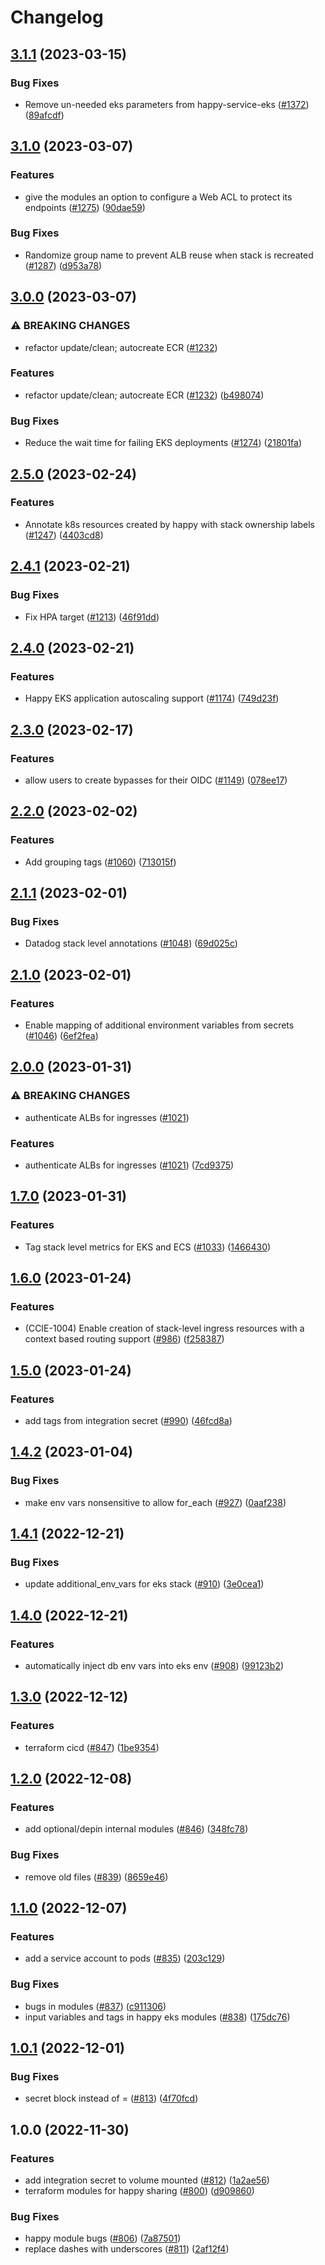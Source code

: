 # Changelog

## [3.1.1](https://github.com/chanzuckerberg/happy/compare/happy-service-eks-v3.1.0...happy-service-eks-v3.1.1) (2023-03-15)


### Bug Fixes

* Remove un-needed eks parameters from happy-service-eks ([#1372](https://github.com/chanzuckerberg/happy/issues/1372)) ([89afcdf](https://github.com/chanzuckerberg/happy/commit/89afcdf9a4a3dd232d6a2d912d8e161fed0e6e8e))

## [3.1.0](https://github.com/chanzuckerberg/happy/compare/happy-service-eks-v3.0.0...happy-service-eks-v3.1.0) (2023-03-07)


### Features

* give the modules an option to configure a Web ACL to protect its endpoints ([#1275](https://github.com/chanzuckerberg/happy/issues/1275)) ([90dae59](https://github.com/chanzuckerberg/happy/commit/90dae59595b041d24765123ca56c85021fe46cdb))


### Bug Fixes

* Randomize group name to prevent ALB reuse when stack is recreated ([#1287](https://github.com/chanzuckerberg/happy/issues/1287)) ([d953a78](https://github.com/chanzuckerberg/happy/commit/d953a78640ab69286f116b2ed9ab7bf418c72c20))

## [3.0.0](https://github.com/chanzuckerberg/happy/compare/happy-service-eks-v2.5.0...happy-service-eks-v3.0.0) (2023-03-07)


### ⚠ BREAKING CHANGES

* refactor update/clean; autocreate ECR ([#1232](https://github.com/chanzuckerberg/happy/issues/1232))

### Features

* refactor update/clean; autocreate ECR ([#1232](https://github.com/chanzuckerberg/happy/issues/1232)) ([b498074](https://github.com/chanzuckerberg/happy/commit/b4980740c3ddc716abe530fb2112dfe41bc6ab60))


### Bug Fixes

* Reduce the wait time for failing EKS deployments ([#1274](https://github.com/chanzuckerberg/happy/issues/1274)) ([21801fa](https://github.com/chanzuckerberg/happy/commit/21801fa645aa8f7377242c7545a7ee4c92e64634))

## [2.5.0](https://github.com/chanzuckerberg/happy/compare/happy-service-eks-v2.4.1...happy-service-eks-v2.5.0) (2023-02-24)


### Features

* Annotate k8s resources created by happy with stack ownership labels ([#1247](https://github.com/chanzuckerberg/happy/issues/1247)) ([4403cd8](https://github.com/chanzuckerberg/happy/commit/4403cd8404ccdec96936bb033a94a3d7a2f4e58b))

## [2.4.1](https://github.com/chanzuckerberg/happy/compare/happy-service-eks-v2.4.0...happy-service-eks-v2.4.1) (2023-02-21)


### Bug Fixes

* Fix HPA target ([#1213](https://github.com/chanzuckerberg/happy/issues/1213)) ([46f91dd](https://github.com/chanzuckerberg/happy/commit/46f91ddb0ad4834ecb62b22f4f673d3e73da0c07))

## [2.4.0](https://github.com/chanzuckerberg/happy/compare/happy-service-eks-v2.3.0...happy-service-eks-v2.4.0) (2023-02-21)


### Features

* Happy EKS application autoscaling support ([#1174](https://github.com/chanzuckerberg/happy/issues/1174)) ([749d23f](https://github.com/chanzuckerberg/happy/commit/749d23fec3fc46cd24ec5f387fd10abc3d1993a0))

## [2.3.0](https://github.com/chanzuckerberg/happy/compare/happy-service-eks-v2.2.0...happy-service-eks-v2.3.0) (2023-02-17)


### Features

* allow users to create bypasses for their OIDC ([#1149](https://github.com/chanzuckerberg/happy/issues/1149)) ([078ee17](https://github.com/chanzuckerberg/happy/commit/078ee17b36436ce92b5ad0efdade143d1f306879))

## [2.2.0](https://github.com/chanzuckerberg/happy/compare/happy-service-eks-v2.1.1...happy-service-eks-v2.2.0) (2023-02-02)


### Features

* Add grouping tags ([#1060](https://github.com/chanzuckerberg/happy/issues/1060)) ([713015f](https://github.com/chanzuckerberg/happy/commit/713015ff7c24278c6315b9ad0ce04e98fb56bb4e))

## [2.1.1](https://github.com/chanzuckerberg/happy/compare/happy-service-eks-v2.1.0...happy-service-eks-v2.1.1) (2023-02-01)


### Bug Fixes

* Datadog stack level annotations ([#1048](https://github.com/chanzuckerberg/happy/issues/1048)) ([69d025c](https://github.com/chanzuckerberg/happy/commit/69d025ccad8ad7b39175489b5f3d8a7392863500))

## [2.1.0](https://github.com/chanzuckerberg/happy/compare/happy-service-eks-v2.0.0...happy-service-eks-v2.1.0) (2023-02-01)


### Features

* Enable mapping of additional environment variables from secrets ([#1046](https://github.com/chanzuckerberg/happy/issues/1046)) ([6ef2fea](https://github.com/chanzuckerberg/happy/commit/6ef2feaf13d07a7848f8498ed14653610d1edc94))

## [2.0.0](https://github.com/chanzuckerberg/happy/compare/happy-service-eks-v1.7.0...happy-service-eks-v2.0.0) (2023-01-31)


### ⚠ BREAKING CHANGES

* authenticate ALBs for ingresses ([#1021](https://github.com/chanzuckerberg/happy/issues/1021))

### Features

* authenticate ALBs for ingresses ([#1021](https://github.com/chanzuckerberg/happy/issues/1021)) ([7cd9375](https://github.com/chanzuckerberg/happy/commit/7cd937576a11b16cbf07e3babf268649c48c0976))

## [1.7.0](https://github.com/chanzuckerberg/happy/compare/happy-service-eks-v1.6.0...happy-service-eks-v1.7.0) (2023-01-31)


### Features

* Tag stack level metrics for EKS and ECS ([#1033](https://github.com/chanzuckerberg/happy/issues/1033)) ([1466430](https://github.com/chanzuckerberg/happy/commit/146643014a9c60cf2bac67fd25d6881827b9b3e9))

## [1.6.0](https://github.com/chanzuckerberg/happy/compare/happy-service-eks-v1.5.0...happy-service-eks-v1.6.0) (2023-01-24)


### Features

* (CCIE-1004) Enable creation of stack-level ingress resources with a context based routing support ([#986](https://github.com/chanzuckerberg/happy/issues/986)) ([f258387](https://github.com/chanzuckerberg/happy/commit/f258387b72c1a0753c2779a79b0de8da56df71f1))

## [1.5.0](https://github.com/chanzuckerberg/happy/compare/happy-service-eks-v1.4.2...happy-service-eks-v1.5.0) (2023-01-24)


### Features

* add tags from integration secret ([#990](https://github.com/chanzuckerberg/happy/issues/990)) ([46fcd8a](https://github.com/chanzuckerberg/happy/commit/46fcd8a99118b70add0feaecc0d9dd4358100bf0))

## [1.4.2](https://github.com/chanzuckerberg/happy/compare/happy-service-eks-v1.4.1...happy-service-eks-v1.4.2) (2023-01-04)


### Bug Fixes

* make env vars nonsensitive to allow for_each ([#927](https://github.com/chanzuckerberg/happy/issues/927)) ([0aaf238](https://github.com/chanzuckerberg/happy/commit/0aaf23826c54d1980f6947c20a7623076a5954e1))

## [1.4.1](https://github.com/chanzuckerberg/happy/compare/happy-service-eks-v1.4.0...happy-service-eks-v1.4.1) (2022-12-21)


### Bug Fixes

* update additional_env_vars for eks stack ([#910](https://github.com/chanzuckerberg/happy/issues/910)) ([3e0cea1](https://github.com/chanzuckerberg/happy/commit/3e0cea11efc9770626e7f1af66080e1d9fcc8be1))

## [1.4.0](https://github.com/chanzuckerberg/happy/compare/happy-service-eks-v1.3.0...happy-service-eks-v1.4.0) (2022-12-21)


### Features

* automatically inject db env vars into eks env ([#908](https://github.com/chanzuckerberg/happy/issues/908)) ([99123b2](https://github.com/chanzuckerberg/happy/commit/99123b2b1648b1b7c6ce756942c9fb925b31e07a))

## [1.3.0](https://github.com/chanzuckerberg/happy/compare/happy-service-eks-v1.2.0...happy-service-eks-v1.3.0) (2022-12-12)


### Features

* terraform cicd ([#847](https://github.com/chanzuckerberg/happy/issues/847)) ([1be9354](https://github.com/chanzuckerberg/happy/commit/1be9354192ce8085fa967c0c9280a772a4bb6daa))

## [1.2.0](https://github.com/chanzuckerberg/happy/compare/happy-service-eks-v1.1.0...happy-service-eks-v1.2.0) (2022-12-08)


### Features

* add optional/depin internal modules ([#846](https://github.com/chanzuckerberg/happy/issues/846)) ([348fc78](https://github.com/chanzuckerberg/happy/commit/348fc7876fd7427487d7ea340171898a39d4b05b))


### Bug Fixes

* remove old files ([#839](https://github.com/chanzuckerberg/happy/issues/839)) ([8659e46](https://github.com/chanzuckerberg/happy/commit/8659e463f73e4ce16f9a43a49e4134f66c6ba518))

## [1.1.0](https://github.com/chanzuckerberg/happy/compare/happy-service-eks-v1.0.1...happy-service-eks-v1.1.0) (2022-12-07)


### Features

* add a service account to pods ([#835](https://github.com/chanzuckerberg/happy/issues/835)) ([203c129](https://github.com/chanzuckerberg/happy/commit/203c1294602160dfc4aacc15adf8ebc91e83af5a))


### Bug Fixes

* bugs in modules ([#837](https://github.com/chanzuckerberg/happy/issues/837)) ([c911306](https://github.com/chanzuckerberg/happy/commit/c91130667c04b449deb4dd82049baf29f17acc01))
* input variables and tags in happy eks modules ([#838](https://github.com/chanzuckerberg/happy/issues/838)) ([175dc76](https://github.com/chanzuckerberg/happy/commit/175dc7652735e5683dced24d8cdfa48101355c72))

## [1.0.1](https://github.com/chanzuckerberg/happy/compare/happy-service-eks-v1.0.0...happy-service-eks-v1.0.1) (2022-12-01)


### Bug Fixes

* secret block instead of = ([#813](https://github.com/chanzuckerberg/happy/issues/813)) ([4f70fcd](https://github.com/chanzuckerberg/happy/commit/4f70fcd199d149937f09a9b2c363d0db0790e5ca))

## 1.0.0 (2022-11-30)


### Features

* add integration secret to volume mounted ([#812](https://github.com/chanzuckerberg/happy/issues/812)) ([1a2ae56](https://github.com/chanzuckerberg/happy/commit/1a2ae56d3bb3a4a0eaef6bfc50d18a0aa99e2f1a))
* terraform modules for happy sharing ([#800](https://github.com/chanzuckerberg/happy/issues/800)) ([d909860](https://github.com/chanzuckerberg/happy/commit/d9098607e37b29c71bdc3ddac9fabd7ba280606b))


### Bug Fixes

* happy module bugs ([#806](https://github.com/chanzuckerberg/happy/issues/806)) ([7a87501](https://github.com/chanzuckerberg/happy/commit/7a875019afda4bc016558ee06c846c940a71a6dd))
* replace dashes with underscores ([#811](https://github.com/chanzuckerberg/happy/issues/811)) ([2af12f4](https://github.com/chanzuckerberg/happy/commit/2af12f42e9cceb89985e94f8e08e8d4a19e88915))
